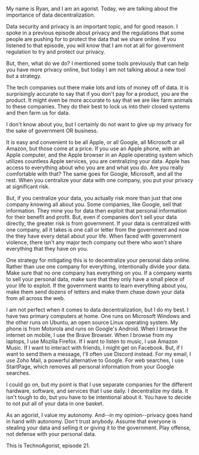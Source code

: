 My name is Ryan, and I am an agorist. Today, we are talking about the importance of data decentralization.

Data security and privacy is an important topic, and for good reason. I spoke in a previous episode about privacy and the regulations that some people are pushing for to protect the data that we share online. If you listened to that episode, you will know that I am not at all for government regulation to try and protect our privacy.

But, then, what do we do? I mentioned some tools previously that can help you have more privacy online, but today I am not talking about a new tool but a strategy.

The tech companies out there make lots and lots of money off of data. It is surprisingly accurate to say that if you don't pay for a product, you are the product. It might even be more accurate to say that we are like farm animals to these companies. They do their best to lock us into their closed systems and then farm us for data.

I don't know about you, but I certainly do not want to give up my privacy for the sake of government OR business.

It is easy and convenient to be all Apple, or all Google, all Microsoft or all Amazon, but those come at a price. If you use an Apple phone, with an Apple computer, and the Apple browser in an Apple operating system which utilizes countless Apple services, you are centralizing your data. Apple has access to everything about who you are and what you do. Are you really comfortable with that? The same goes for Google, Microsoft, and all the rest. When you centralize your data with one company, you put your privacy at significant risk.

But, if you centralize your data, you actually risk more than just that one company knowing all about you. Some companies, like Google, sell that information. They mine you for data then exploit that personal information for their benefit and profit. But, even if companies don't sell your data directly, the greater risk is from government. If your data is centralized with one company, all it takes is one call or letter from the government and now the they have every detail about your life. When faced with government violence, there isn't any major tech company out there who won't share everything that they have on you.

One strategy for mitigating this is to decentralize your personal data online. Rather than use one company for everything, intentionally divide your data. Make sure that no one company has everything on you. If a company wants to sell your personal data, make sure that they only have a small piece of your life to exploit. If the government wants to learn everything about you, make them send dozens of letters and make them chase down your data from all across the web.

I am not perfect when it comes to data decentralization, but I do my best. I have two primary computers at home. One runs on Microsoft Windows and the other runs on Ubuntu, an open source Linux operating system. My phone is from Motorola and runs on Google's Android. When I browse the internet on mobile, I use the Brave Browser. When I browse from my laptops, I use Mozilla Firefox. If I want to listen to music, I use Amazon Music. If I want to interact with friends, I might get on Facebook. But, if I want to send them a message, I'll often use Discord instead. For my email, I use Zoho Mail, a powerful alternative to Google. For web searches, I use StartPage, which removes all personal information from your Google searches.

I could go on, but my point is that I use separate companies for the different hardware, software, and services that I use daily. I decentralize my data. It isn't tough to do, but you have to be intentional about it. You have to decide to not put all of your data in one basket.

As an agorist, I value my autonomy. And--in my opinion--privacy goes hand in hand with autonomy. Don't trust anybody. Assume that everyone is stealing your data and selling it or giving it to the government. Play offense, not defense with your personal data.

This is TechnoAgorist, episode 21.
